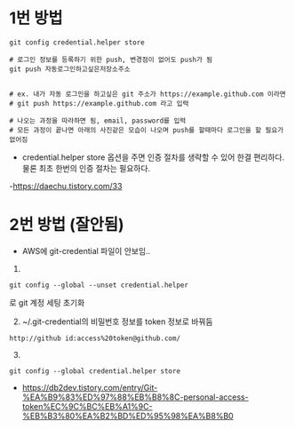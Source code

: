 
# 1번 방법

```
git config credential.helper store

# 로그인 정보를 등록하기 위한 push, 변경점이 없어도 push가 됨
git push 자동로그인하고싶은저장소주소


# ex. 내가 자동 로그인을 하고싶은 git 주소가 https://example.github.com 이라면
# git push https://example.github.com 라고 입력

# 나오는 과정을 따라하면 됨, email, password를 입력
# 모든 과정이 끝나면 아래의 사진같은 모습이 나오며 push를 할때마다 로그인을 할 필요가 없어짐
```
- credential.helper store 옵션을 주면 인증 절차를 생략할 수 있어 한결 편리하다. 물론 최초 한번의 인증 절차는 필요하다.

-https://daechu.tistory.com/33

# 2번 방법 (잘안됨)
- AWS에 git-credential 파일이 안보임..

1. 
```
git config --global --unset credential.helper
```
로 git 계정 세팅 초기화 

2. ~/.git-credential의 비밀번호 정보를 token 정보로 바꿔둠
```
http://github id:access%20token@github.com/
```

3. 
```
git config --global credential.helper store 
```



- https://db2dev.tistory.com/entry/Git-%EA%B9%83%ED%97%88%EB%B8%8C-personal-access-token%EC%9C%BC%EB%A1%9C-%EB%B3%80%EA%B2%BD%ED%95%98%EA%B8%B0

